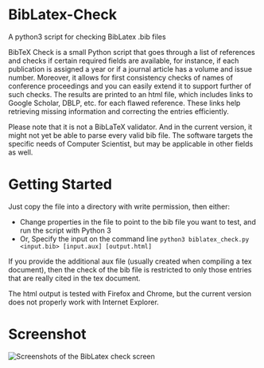 BibLatex-Check
==============
A python3 script for checking BibLatex .bib files

BibTeX Check is a small Python script that goes through a list of references and checks if certain required fields are available, for instance, if each publication is assigned a year or if a journal article has a volume and issue number.
Moreover, it allows for first consistency checks of names of conference proceedings and you can easily extend it to support further of such checks. The results are printed to an html file, which includes links to Google Scholar, DBLP, etc. for each flawed reference.
These links help retrieving missing information and correcting the entries efficiently.

Please note that it is not a BibLaTeX validator. And in the current version, it might not yet be able to parse every valid bib file. The software targets the specific needs of Computer Scientist, but may be applicable in other fields as well.

Getting Started
===
Just copy the file into a directory with write permission, then either:

 * Change properties in the file to point to the bib file you want to test, and run the script with Python 3
 * Or, Specify the input on the command line `python3 biblatex_check.py <input.bib> [input.aux] [output.html]`

If you provide the additional aux file (usually created when compiling a tex document), then the check of the bib file is restricted to only those entries that are really cited in the tex document.

The html output is tested with Firefox and Chrome, but the current version does not properly work with Internet Explorer.

Screenshot
===
![Screenshots of the BibLatex check screen](/../screenshots/screenshots/checkscreen.png?raw=true "BibLatex Check")
